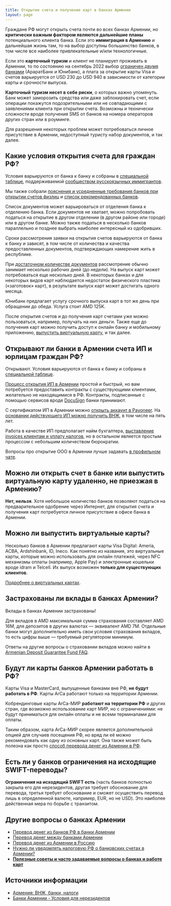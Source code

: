 ```yaml
---
title: Открытие счета и получение карт в банках Армении
layout: page
---
```


Граждане РФ могут открыть счета почти во всех банках Армении, но **критически важным фактором являются дальнейшие планы** потенциального клиента банка. Если это **иммиграция в Армению** и дальнейшая жизнь там, то на выбор доступны большинство банков, в том числе все наиболее привлекательные и/или технологичные.

Если это **карточный туризм** и клиент не планирует проживать в Армении, то по состоянию на сентябрь 2022 выбор [ограничен двумя банками](https://bit.ly/am-banks) (АраратБанк и Юнибанк), а плата за открытие карты Visa и счетов варьируется от USD 230 до USD 940 в зависимости от категории карты и срочности выпуска.

**Карточный туризм несет в себе риски**, о которых важно упомянуть. Банк может заморозить средства или даже заблокировать счет, если операции покажутся подозрительными или не совпадающими с заявлениями клиента при открытии счета. Возможны и технически сложности вроде получения SMS от банков на номера операторов других стран или в роуминге.

Для разрешения некоторых проблем может потребоваться личное присутствие в Армении, недоступный туристу набор документов, и так далее.

## Какие условия открытия счета для граждан РФ?

Условия варьируются от банка к банку и собраны в [специальной таблице](https://bit.ly/am-banks), поддерживаемой [сообществом русскоязычных иммигрантов](https://t.me/am_banking_and_relocation_chat).

Мы также собрали [пояснения и усредненные требования банков при открытии счетов физлиц](../banks/requirements-fl.md) и [список рекомендованных банков](../banks/best-fl.md).

Список документов может варьироваться от отделения банка к отделению банка. Если документов не хватает, можно попробовать податься на открытие в другом отделении (в другом районе или городе) или в другом банке. Можно также податься в несколько банков параллельно и позднее выбрать наиболее интересный из одобривших.

Сроки рассмотрения заявки на открытия счетов варьируются от банка к банку и зависят, в том числе от количества и качества предоставленных документов, подтверждающих намерение жить в республике.

При [достаточном количестве документов](https://bit.ly/am-banks) рассмотрение обычно занимает несколько рабочих дней (до недели). На выпуск карт может потребоваться еще несколько дней. В некоторых банках и для некоторых видов карт наблюдается недостаток физического пластика («заготовок» карт), в результате выпуск карт может достигать одного месяца.

Юнибанк предлагает услугу срочного выпуска карт в тот же день при обращении до обеда. Услуга стоит AMD 125K.

После открытия счетов и до получения карт счетами уже можно пользоваться, например, получать на них деньги. Также еще до получения карт можно получить доступ к онлайн банку и мобильному приложению, [выпустить виртуальную карту](bank-cards-virtual.md), и так далее.

## Открывают ли банки в Армении счета ИП и юрлицам граждан РФ?

Открывают. Условия варьируются от банка к банку и собраны в [специальной таблице](https://bit.ly/am-banks).

[Процесс открытия ИП в Армении](../business/ip-new.md) простой и быстрый, но вам потребуется предоставить контракты с существующими клиентами, желательно не находящимися в РФ. Контракты, подписанные с помощью сервисов вроде [DocuSign](https://www.docusign.com/) банки принимают.

С сертификатом ИП в Армении можно [открыть аккаунт в Payoneer](../business/ip-money.md#payoneer). На [основании действующего ИП можно получить ВНЖ](../documents/residence.md), в том числе на пять лет.

Работа в качестве ИП предполагает найм бухгалтера, [выставление invoices клиентам и уплату налогов](../business/ip.md), но в остальном является простым процессом с небольшим количеством бюрократии.

Вопросы про открытие ООО в Армении лучше задавать [в профильном чате](https://t.me/+TG55UcS6PjViOThi).

## Можно ли открыть счет в банке или выпустить виртуальную карту удаленно, не приезжая в Армению?

**Нет, нельзя**. Хотя небольшое количество банков позволяют податься на предварительное одобрение через Интернет, для открытия счета и получения карт потребуется личное присутствие в офисе банка в Армении.

## Можно ли выпустить виртуальные карты?

Несколько банков в Армении предлагают карты Visa Digital: Ameria, ACBA, Ardshinbank, ID, Ineco. Как понятно из названия, это виртуальные карты, которые можно использовать для онлайн платежей, через NFC механизмы оплаты (например, Apple Pay) и электронные кошельки вроде idram и Telcell. Их выпуск возможен **только для существующих клиентов**.

[Подробнее о виртуальных картах](bank-cards-virtual.md).

## Застрахованы ли вклады в банках Армении?

Вклады в банках Армении застрахованы!

Для вкладов в AMD максимальная сумма страхования составляет AMD 16M, для депозитов в других валютах — эквивалент AMD 7M. Отдельные банки могут дополнительно иметь свои условия страхования вкладов, то есть цифры выше — требуемый регулятором минимум.

Ответы на другие вопросы о страховании вкладов можно найти в [Armenian Deposit Guarantee Fund FAQ](https://adgf.am/faq?lang=en).

## Будут ли карты банков Армении работать в РФ?

Карты Visa и MasterCard, выпущенные банками вне РФ, **не будут работать в РФ**. Карты ArCa работают только на территории Армении.

Кобрендинговые карты ArCa-МИР **работают на территории РФ** и других стран, где возможно использование карт МИР, но с ограничениями: не будут приниматься для онлайн оплаты и не всеми терминалами для оплаты.

Таким образом, карта ArCa-МИР скорее является дополнительной опцией для случаев посещения РФ, но вряд ли её можно рекомендовать как одну из основных карт. Она также может быть полезна как просто [способ перевода денег из Армении в РФ](bank-transfer-am-ru.md).

## Есть ли у банков ограничения на исходящие SWIFT-переводы?

**Ограничения на исходящий SWIFT есть** (часть банков полностью закрыла его для нерезидентов, другая требует обоснование для перевода, третья требует обоснование и сможет осуществить перевод лишь в определенной валюте, например, EUR, но не USD). Это наиболее действенная мера по борьбе с транзитом.

## Другие вопросы о банках Армении

- [Перевод денег из банков РФ в банки Армении](bank-transfer-ru-am.md)
- [Перевод денег между банками Армении](bank-transfer-am.md)
- [Перевод денег из Армении в Россию](bank-transfer-am-ru.md)
- [Нужно ли уведомлять налоговую РФ о банковских счетах в Армении?](notifications.md)
- **[Полезные советы и часто задаваемые вопросы о банках и работе карт](../banks/tips-and-tricks.md)**

## Источники информации

- [Армения: ВНЖ, банки, налоги](https://t.me/am_banking_and_residency)
- [Банки Армении - Условия для нерезидентов](https://bit.ly/am-banks)
